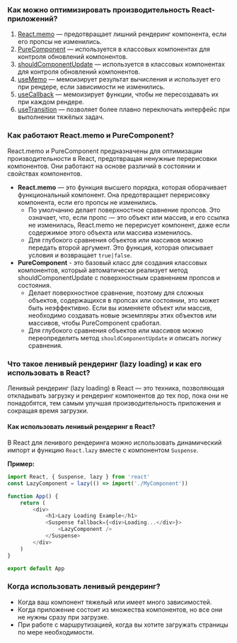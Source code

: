 ### Как можно оптимизировать производительность React-приложений?

1. [React.memo](../demo/src/optimization-examples/FuncMemo.jsx) — предотвращает лишний рендеринг компонента, если его 
пропсы не изменились.
2. [PureComponent](../demo/src/optimization-examples/ClassMemo.jsx) — используется в классовых компонентах для контроля 
обновлений компонентов.
3. [shouldComponentUpdate](../demo/src/optimization-examples/ClassMemo.jsx) — используется в классовых компонентах 
для контроля обновлений компонентов.
4. [useMemo](../demo/src/hook-examples/ExpensiveCalculationUseMemo.jsx) — мемоизирует результат вычисления и 
использует его при рендере, если зависимости не изменились.
5. [useCallback](../demo/src/hook-examples/CounterUseCallback.jsx) — мемоизирует функции, чтобы не пересоздавать их 
при каждом рендере.
6. [useTransition](../demo/src/hook-examples/ListUseTransition.jsx) — позволяет более плавно переключать интерфейс 
при выполнении тяжёлых задач.

### Как работают React.memo и PureComponent?
React.memo и PureComponent предназначены для оптимизации производительности в React, предотвращая ненужные перерисовки 
компонентов. Они работают на основе различий в состоянии и свойствах компонентов.

- **React.memo** — это функция высшего порядка, которая оборачивает функциональный компонент. Она предотвращает 
перерисовку компонента, если его пропсы не изменились.
  - По умолчанию делает поверхностное сравнение пропсов. Это означает, что, если пропс — это объект или массив, и его 
  ссылка не изменилась, React.memo не перерисует компонент, даже если содержимое этого объекта или массива изменилось.
  - Для глубокого сравнения объектов или массивов можно передать второй аргумент. Это функция, которая описывает 
  условия и возвращает ``true|false``.
- **PureComponent** - это базовый класс для создания классовых компонентов, который автоматически реализует метод 
shouldComponentUpdate с поверхностным сравнением пропсов и состояния.
  - Делает поверхностное сравнение, поэтому для сложных объектов, содержащихся в пропсах или состоянии, это может быть 
  неэффективно. Если вы изменяете объект или массив, необходимо создавать новые экземпляры этих объектов или массивов, 
  чтобы PureComponent сработал.
  - Для глубокого сравнения объектов или массивов можно переопределить метод ``shouldComponentUpdate`` и описать логику 
  сравнения.


### Что такое ленивый рендеринг (lazy loading) и как его использовать в React?
Ленивый рендеринг (lazy loading) в React — это техника, позволяющая откладывать загрузку и рендеринг компонентов до 
тех пор, пока они не понадобятся, тем самым улучшая производительность приложения и сокращая время загрузки.

#### Как использовать ленивый рендеринг в React?
В React для ленивого рендеринга можно использовать динамический импорт и функцию ``React.lazy`` вместе с компонентом 
``Suspense``.

**Пример:**

```javascript
import React, { Suspense, lazy } from 'react'
const LazyComponent = lazy(() => import('./MyComponent'))

function App() {
    return (
        <div>
            <h1>Lazy Loading Example</h1>
            <Suspense fallback={<div>Loading...</div>}>
                <LazyComponent />
            </Suspense>
        </div>
    )
}

export default App
```

### Когда использовать ленивый рендеринг?
- Когда ваш компонент тяжелый или имеет много зависимостей.
- Когда приложение состоит из множества компонентов, но все они не нужны сразу при загрузке.
- При работе с маршрутизацией, когда вы хотите загружать страницы по мере необходимости.

